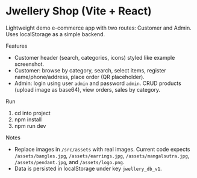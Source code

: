 # Jwellery Shop (Vite + React)

Lightweight demo e-commerce app with two routes: Customer and Admin. Uses localStorage as a simple backend.

Features
- Customer header (search, categories, icons) styled like example screenshot.
- Customer: browse by category, search, select items, register name/phone/address, place order (QR placeholder).
- Admin: login using user `admin` and password `admin`. CRUD products (upload image as base64), view orders, sales by category.

Run
1. cd into project
2. npm install
3. npm run dev

Notes
- Replace images in `/src/assets` with real images. Current code expects `/assets/bangles.jpg`, `/assets/earrings.jpg`, `/assets/mangalsutra.jpg`, `/assets/pendant.jpg`, and `/assets/logo.png`.
- Data is persisted in localStorage under key `jwellery_db_v1`.
